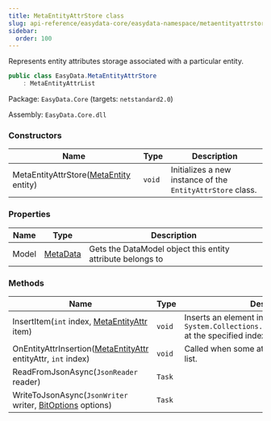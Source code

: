 ```yaml
---
title: MetaEntityAttrStore class
slug: api-reference/easydata-core/easydata-namespace/metaentityattrstore-class
sidebar:
  order: 100
---
```


Represents entity attributes storage associated with a particular entity.
```csharp
public class EasyData.MetaEntityAttrStore
    : MetaEntityAttrList

```
Package: `EasyData.Core` (targets: `netstandard2.0`)

Assembly: `EasyData.Core.dll`

### Constructors

| Name | Type | Description | 
| --- | --- | --- | 
| MetaEntityAttrStore([MetaEntity](/easyquery/docs/api-reference/easydata-core/easydata-namespace/metaentity-class) entity) | `void` | Initializes a new instance of the `EntityAttrStore` class. | 


### Properties

| Name | Type | Description | 
| --- | --- | --- | 
| Model | [MetaData](/easyquery/docs/api-reference/easydata-core/easydata-namespace/metadata-class) | Gets the DataModel object this entity attribute belongs to | 


### Methods

| Name | Type | Description | 
| --- | --- | --- | 
| InsertItem(`int` index, [MetaEntityAttr](/easyquery/docs/api-reference/easydata-core/easydata-namespace/metaentityattr-class) item) | `void` | Inserts an element into the `System.Collections.ObjectModel.Collection'1` at the specified index. | 
| OnEntityAttrInsertion([MetaEntityAttr](/easyquery/docs/api-reference/easydata-core/easydata-namespace/metaentityattr-class) entityAttr, `int` index) | `void` | Called when some attribute is inserted to the list. | 
| ReadFromJsonAsync(`JsonReader` reader) | `Task` |  | 
| WriteToJsonAsync(`JsonWriter` writer, [BitOptions](/easyquery/docs/api-reference/easydata-core/easydata-namespace/bitoptions-class) options) | `Task` |  |
